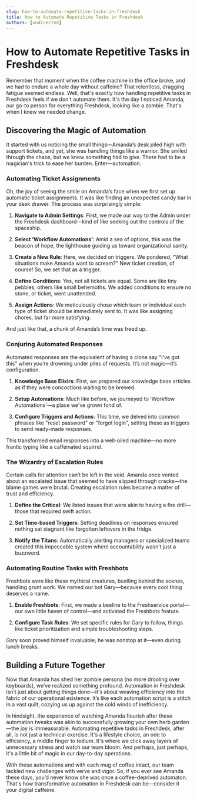 ```yaml
---
slug: how-to-automate-repetitive-tasks-in-freshdesk
title: How to Automate Repetitive Tasks in Freshdesk
authors: [undirected]
---
```



# How to Automate Repetitive Tasks in Freshdesk

Remember that moment when the coffee machine in the office broke, and we had to endure a whole day without caffeine? That relentless, dragging fatigue seemed endless. Well, that's exactly how handling repetitive tasks in Freshdesk feels if we don't automate them. It's the day I noticed Amanda, our go-to person for everything Freshdesk, looking like a zombie. That's when I knew we needed change.

## Discovering the Magic of Automation

It started with us noticing the small things—Amanda’s desk piled high with support tickets, and yet, she was handling things like a warrior. She smiled through the chaos, but we knew something had to give. There had to be a magician's trick to ease her burden. Enter—automation.

### Automating Ticket Assignments

Oh, the joy of seeing the smile on Amanda’s face when we first set up automatic ticket assignments. It was like finding an unexpected candy bar in your desk drawer. The process was surprisingly simple:

1. **Navigate to Admin Settings**: First, we made our way to the Admin under the Freshdesk dashboard—kind of like seeking out the controls of the spaceship.
   
2. **Select ‘Workflow Automations’**: Amid a sea of options, this was the beacon of hope, the lighthouse guiding us toward organizational sanity.
   
3. **Create a New Rule**: Here, we decided on triggers. We pondered, "What situations make Amanda want to scream?" New ticket creation, of course! So, we set that as a trigger.
   
4. **Define Conditions**: Yes, not all tickets are equal. Some are like tiny pebbles, others like small behemoths. We added conditions to ensure no stone, or ticket, went unattended.
   
5. **Assign Actions**: We meticulously chose which team or individual each type of ticket should be immediately sent to. It was like assigning chores, but far more satisfying.

And just like that, a chunk of Amanda’s time was freed up.

### Conjuring Automated Responses

Automated responses are the equivalent of having a clone say "I've got this" when you’re drowning under piles of requests. It’s not magic—it’s configuration.

1. **Knowledge Base Elixirs**: First, we prepared our knowledge base articles as if they were concoctions waiting to be brewed.
   
2. **Setup Automations**: Much like before, we journeyed to 'Workflow Automations'—a place we've grown fond of.

3. **Configure Triggers and Actions**: This time, we delved into common phrases like "reset password" or "forgot login", setting these as triggers to send ready-made responses.

This transformed email responses into a well-oiled machine—no more frantic typing like a caffeinated squirrel.

### The Wizardry of Escalation Rules

Certain calls for attention can’t be left in the void. Amanda once vented about an escalated issue that seemed to have slipped through cracks—the blame games were brutal. Creating escalation rules became a matter of trust and efficiency.

1. **Define the Critical**: We listed issues that were akin to having a fire drill—those that required swift action.
   
2. **Set Time-based Triggers**: Setting deadlines on responses ensured nothing sat stagnant like forgotten leftovers in the fridge.
   
3. **Notify the Titans**: Automatically alerting managers or specialized teams created this impeccable system where accountability wasn’t just a buzzword.

### Automating Routine Tasks with Freshbots

Freshbots were like these mythical creatures, bustling behind the scenes, handling grunt work. We named our bot Gary—because every cool thing deserves a name.

1. **Enable Freshbots**: First, we made a beeline to the Freshservice portal—our own little haven of control—and activated the Freshbots feature.
   
2. **Configure Task Rules**: We set specific rules for Gary to follow, things like ticket prioritization and simple troubleshooting steps.

Gary soon proved himself invaluable; he was nonstop at it—even during lunch breaks.

## Building a Future Together

Now that Amanda has shed her zombie persona (no more drooling over keyboards), we’ve realized something profound. Automation in Freshdesk isn’t just about getting things done—it's about weaving efficiency into the fabric of our operational existence. It’s like each automation script is a stitch in a vast quilt, cozying us up against the cold winds of inefficiency.

In hindsight, the experience of watching Amanda flourish after these automation tweaks was akin to successfully growing your own herb garden—the joy is immeasurable. Automating repetitive tasks in Freshdesk, after all, is not just a technical exercise. It's a lifestyle choice, an ode to efficiency, a middle finger to tedium. It's where we click away layers of unnecessary stress and watch our team bloom. And perhaps, just perhaps, it's a little bit of magic in our day-to-day operations.

With these automations and with each mug of coffee intact, our team tackled new challenges with verve and vigor. So, if you ever see Amanda these days, you’d never know she was once a coffee-deprived automaton. That's how transformative automation in Freshdesk can be—consider it your digital caffeine.